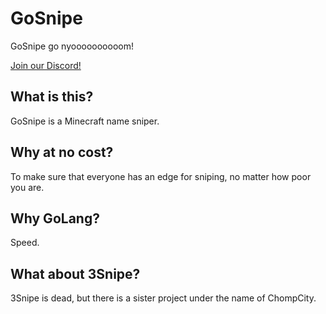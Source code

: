 # GoSnipe
GoSnipe go nyoooooooooom!

[Join our Discord!](https://discord.gg/rqfQgYjHsv)
## What is this?
GoSnipe is a Minecraft name sniper.

## Why at no cost?
To make sure that everyone has an edge for sniping, no matter how poor you are.

## Why GoLang?
Speed.

## What about 3Snipe?
3Snipe is dead, but there is a sister project under the name of ChompCity.
